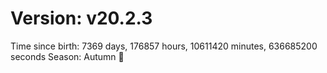 # Version: v20.2.3
Time since birth: 7369 days, 176857 hours, 10611420 minutes, 636685200 seconds
Season: Autumn 🍁
